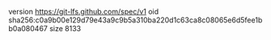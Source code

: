 version https://git-lfs.github.com/spec/v1
oid sha256:c0a9b00e129d79e43a9c9b5a310ba220d1c63ca8c08065e6d5fee1bb0a080467
size 8133
